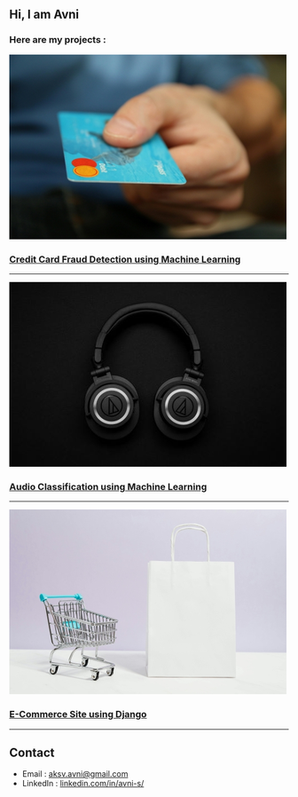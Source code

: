 ## Hi, I am Avni

### Here are my projects :
![credit card fraud detection](credit-card.jpg)
### [Credit Card Fraud Detection using Machine Learning](https://github.com/aksv-avni/credit-card-fraud-detection-using-ML) 
<hr>

![Audio Classification](pexels-garrett-morrow-1649771.jpg)
### [Audio Classification using Machine Learning](https://github.com/aksv-avni/Audio-classification)
<hr>

![](pexels-karolina-grabowska-5632402.jpg)
### [E-Commerce Site using Django](https://github.com/aksv-avni/Ecommerce-site-using-Django)
<hr>

## Contact
- Email : [aksv.avni@gmail.com](mailto:aksv.avni@gmail.com)
- LinkedIn : [linkedin.com/in/avni-s/](https://www.linkedin.com/in/avni-s/)
